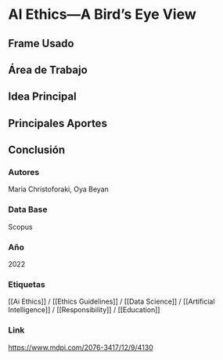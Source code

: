 # AI Ethics—A Bird’s Eye View

## Frame Usado
## Área de Trabajo
## Idea Principal
## Principales Aportes
## Conclusión

### Autores
Maria Christoforaki, Oya Beyan
### Data Base
Scopus
### Año
2022
### Etiquetas
[[Ai Ethics]] / [[Ethics Guidelines]] / [[Data Science]] / [[Artificial Intelligence]] / [[Responsibility]] / [[Education]]
### Link
https://www.mdpi.com/2076-3417/12/9/4130



